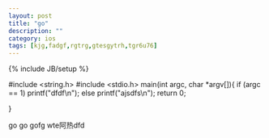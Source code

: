 ```yaml
---
layout: post
title: "go"
description: ""
category: ios
tags: [kjg,fadgf,rgtrg,gtesgytrh,tgr6u76]
---
```

{% include JB/setup %}

#include <string.h>
#include <stdio.h>
main(int argc, char *argv[]){
  if (argc == 1)
    printf("dfdf\n");
  else
    printf("ajsdfs\n");
  return 0;


}

go go gofg wte阿热dfd
